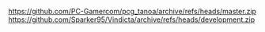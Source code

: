 https://github.com/PC-Gamercom/pcg_tanoa/archive/refs/heads/master.zip
https://github.com/Sparker95/Vindicta/archive/refs/heads/development.zip
